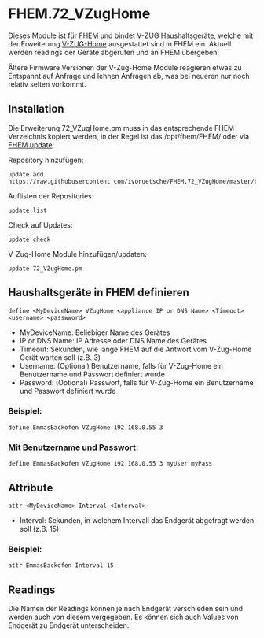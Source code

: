 # FHEM.72_VZugHome
Dieses Module ist für FHEM und bindet V-ZUG Haushaltsgeräte, welche mit der Erweiterung [V-ZUG-Home](https://home.vzug.com) ausgestattet sind in FHEM ein.
Aktuell werden readings der Geräte abgerufen und an FHEM übergeben.

Ältere Firmware Versionen der V-Zug-Home Module reagieren etwas zu Entspannt auf Anfrage und lehnen Anfragen ab, was bei neueren nur noch relativ selten vorkommt.  

## Installation
Die Erweiterung 72_VZugHome.pm muss in das entsprechende FHEM Verzeichnis kopiert werden, in der Regel ist das /opt/fhem/FHEM/ oder via [FHEM update](https://wiki.fhem.de/wiki/Update#update):

Repository hinzufügen:

    update add https://raw.githubusercontent.com/ivoruetsche/FHEM.72_VZugHome/master/controls_VZugHome.txt

Auflisten der Repositories:

    update list

Check auf Updates:

    update check

V-Zug-Home Module hinzufügen/updaten:

    update 72_VZugHome.pm

## Haushaltsgeräte in FHEM definieren
    define <MyDeviceName> VZugHome <appliance IP or DNS Name> <Timeout> <username> <passwword>

* MyDeviceName: Beliebiger Name des Gerätes
* IP or DNS Name: IP Adresse oder DNS Name des Gerätes
* Timeout: Sekunden, wie lange FHEM auf die Antwort vom V-Zug-Home Gerät warten soll (z.B. 3)
* Username: \(Optional) Benutzername, falls für V-Zug-Home ein Benutzername und Passwort definiert wurde
* Password: \(Optional) Passwort, falls für V-Zug-Home ein Benutzername und Passwort definiert wurde

### Beispiel:

    define EmmasBackofen VZugHome 192.168.0.55 3

### Mit Benutzername und Passwort:

    define EmmasBackofen VZugHome 192.168.0.55 3 myUser myPass

## Attribute
    attr <MyDeviceName> Interval <Interval>

* Interval: Sekunden, in welchem Intervall das Endgerät abgefragt werden soll (z.B. 15)

### Beispiel:

    attr EmmasBackofen Interval 15

## Readings
Die Namen der Readings können je nach Endgerät verschieden sein und werden auch von diesem vergegeben. Es können sich auch Values von Endgerät zu Endgerät unterscheiden.
